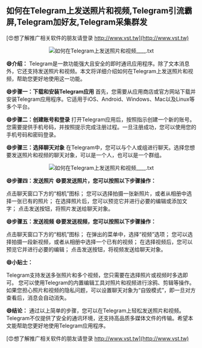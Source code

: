 ## **如何在Telegram上发送照片和视频,Telegram引流霸屏,Telegram加好友,Telegram采集群发**

[😍想了解推广相关软件的朋友请登录 http://www.vst.tw](http://www.vst.tw)

 <center><img src="https://vst.tw/MP4/tuiguang/png/5.png" alt="如何在Telegram上发送照片和视频____.txt"></center>

**😄介绍：**
Telegram是一款功能强大且安全的即时通讯应用程序。除了文本消息外，它还支持发送照片和视频。本文将详细介绍如何在Telegram上发送照片和视频，帮助您更好地使用这一功能。

**😄步骤一：下载和安装Telegram应用**
首先，您需要从应用商店或官方网站下载并安装Telegram应用程序。它适用于iOS、Android、Windows、Mac以及Linux等多个平台。

**😄步骤二：创建账号和登录**
打开Telegram应用后，按照指示创建一个新的账号。您需要提供手机号码，并按照提示完成注册过程。一旦注册成功，您可以使用您的手机号码和密码登录。

**😄步骤三：选择聊天对象**
在Telegram中，您可以与个人或组进行聊天。选择您想要发送照片和视频的聊天对象，可以是一个人，也可以是一个群组。

 <center><img src="https://vst.tw/MP4/tuiguang/png/2.png" alt="如何在Telegram上发送照片和视频____.txt"></center>

**😄步骤四：发送照片**
**😄要发送照片，您可以按照以下步骤操作：**

点击聊天窗口下方的“相机”图标；
您可以选择拍摄一张新照片，或者从相册中选择一张已有的照片；
在选择照片后，您可以预览它并进行必要的编辑或添加文字；
点击发送按钮，将照片发送给聊天对象。

**😄步骤五：发送视频**
**😄要发送视频，您可以按照以下步骤操作：**

点击聊天窗口下方的“相机”图标；
在弹出的菜单中，选择“视频”选项；
您可以选择拍摄一段新视频，或者从相册中选择一个已有的视频；
在选择视频后，您可以预览它并进行必要的编辑；
点击发送按钮，将视频发送给聊天对象。

**😄小贴士：**

Telegram支持发送多张照片和多个视频，您只需要在选择照片或视频时多选即可。
您可以使用Telegram的内置编辑工具对照片和视频进行涂鸦、剪辑等操作。
如果您担心照片和视频的隐私问题，可以设置聊天对象为“自毁模式”，即一旦对方查看后，消息会自动消失。

**😄结论：**
通过以上简单的步骤，您可以在Telegram上轻松发送照片和视频。Telegram不仅提供了安全的通讯环境，还支持高品质多媒体文件的传输。希望本文能帮助您更好地使用Telegram应用程序。

[😍想了解推广相关软件的朋友请登录 http://www.vst.tw](http://www.vst.tw)



